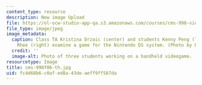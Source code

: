 ```yaml
---
content_type: resource
description: New image Upload
file: https://ol-ocw-studio-app-qa.s3.amazonaws.com/courses/cms-998-videogame-theory-and-analysis-fall-2006/fc4d68b6c0afed8a43deaeff9ff5b7da_cms-998f06-th.jpg
file_type: image/jpeg
image_metadata:
  caption: Class TA Kristina Drzaic (center) and students Kenny Peng (left) and Clara
    Rhee (right) examine a game for the Nintendo DS system. (Photo by Dr. Alice Robison.)
  credit: ''
  image-alt: Photo of three students working on a handheld videogame.
resourcetype: Image
title: cms-998f06-th.jpg
uid: fc4d68b6-c0af-ed8a-43de-aeff9ff5b7da
---
```

